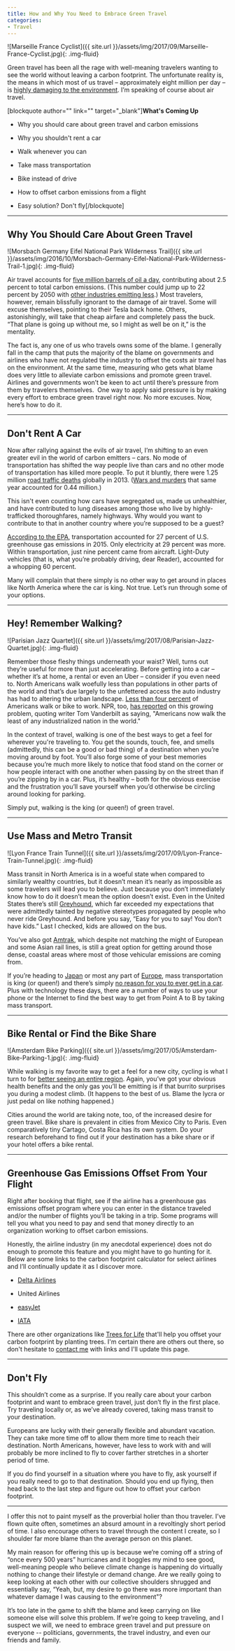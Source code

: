 ```yaml
---
title: How and Why You Need to Embrace Green Travel
categories:
- Travel
---
```


![Marseille France Cyclist]({{ site.url }}/assets/img/2017/09/Marseille-France-Cyclist.jpg){: .img-fluid}

Green travel has been all the rage with well-meaning travelers wanting to see the world without leaving a carbon footprint. The unfortunate reality is, the means in which most of us travel – approximately eight million per day – is [highly damaging to the environment](https://theconversation.com/its-time-to-wake-up-to-the-devastating-impact-flying-has-on-the-environment-70953). I’m speaking of course about air travel.

[blockquote author="" link="" target="_blank"]**What's Coming Up**

 	
  * Why you should care about green travel and carbon emissions

 	
  * Why you shouldn't rent a car

 	
  * Walk whenever you can

 	
  * Take mass transportation

 	
  * Bike instead of drive

 	
  * How to offset carbon emissions from a flight

 	
  * Easy solution? Don't fly[/blockquote]

* * *

## Why You Should Care About Green Travel

![Morsbach Germany Eifel National Park Wilderness Trail]({{ site.url }}/assets/img/2016/10/Morsbach-Germany-Eifel-National-Park-Wilderness-Trail-1.jpg){: .img-fluid}

Air travel accounts for [five million barrels of oil a day](http://www.atag.org/facts-figures.html), contributing about 2.5 percent to total carbon emissions. (This number could jump up to 22 percent by 2050 with [other industries emitting less](http://www.europarl.europa.eu/RegData/etudes/STUD/2015/569964/IPOL_STU(2015)569964_EN.pdf).) Most travelers, however, remain blissfully ignorant to the damage of air travel. Some will excuse themselves, pointing to their Tesla back home. Others, astonishingly, will take that cheap airfare and completely pass the buck. “That plane is going up without me, so I might as well be on it,” is the mentality.

The fact is, any one of us who travels owns some of the blame. I generally fall in the camp that puts the majority of the blame on governments and airlines who have not regulated the industry to offset the costs air travel has on the environment. At the same time, measuring who gets what blame does very little to alleviate carbon emissions and promote green travel. Airlines and governments won’t be keen to act until there’s pressure from them by travelers themselves.  One way to apply said pressure is by making every effort to embrace green travel right now. No more excuses. Now, here’s how to do it.

* * *

## Don't Rent A Car

Now after rallying against the evils of air travel, I’m shifting to an even greater evil in the world of carbon emitters – cars. No mode of transportation has shifted the way people live than cars and no other mode of transportation has killed more people. To put it bluntly, there were 1.25 million [road traffic deaths](http://www.who.int/gho/road_safety/mortality/traffic_deaths_number/en/) globally in 2013. ([Wars and murders](http://www.progressive-economy.org/trade_facts/traffic-accidents-kill-1-24-million-people-a-year-worldwide-wars-and-murders-0-44-million/) that same year accounted for 0.44 million.)

This isn't even counting how cars have segregated us, made us unhealthier, and have contributed to lung diseases among those who live by highly-trafficked thoroughfares, namely highways. Why would you want to contribute to that in another country where you’re supposed to be a guest?

[According to the EPA](https://www.epa.gov/greenvehicles/fast-facts-transportation-greenhouse-gas-emissions), transportation accounted for 27 percent of U.S. greenhouse gas emissions in 2015. Only electricity at 29 percent was more. Within transportation, just nine percent came from aircraft. Light-Duty vehicles (that is, what you’re probably driving, dear Reader), accounted for a whopping 60 percent.

Many will complain that there simply is no other way to get around in places like North America where the car is king. Not true. Let’s run through some of your options.

* * *

## Hey! Remember Walking?

![Parisian Jazz Quartet]({{ site.url }}/assets/img/2017/08/Parisian-Jazz-Quartet.jpg){: .img-fluid}

Remember those fleshy things underneath your waist? Well, turns out they’re useful for more than just accelerating. Before getting into a car – whether it’s at home, a rental or even an Uber – consider if you even need to. North Americans walk woefully less than populations in other parts of the world and that’s due largely to the unfettered access the auto industry has had to altering the urban landscape. [Less than four percent](https://www.vox.com/2015/5/29/8682707/walking-biking-cities-transportation) of Americans walk or bike to work. NPR, too, [has reported](http://www.npr.org/sections/thetwo-way/2012/04/16/150586667/americans-do-not-walk-the-walk-and-thats-a-growing-problem) on this growing problem, quoting writer Tom Vanderbilt as saying, "Americans now walk the least of any industrialized nation in the world."

In the context of travel, walking is one of the best ways to get a feel for wherever you're traveling to. You get the sounds, touch, fee, and smells (admittedly, this can be a good or bad thing) of a destination when you’re moving around by foot. You’ll also forge some of your best memories because you’re much more likely to notice that food stand on the corner or how people interact with one another when passing by on the street than if you’re zipping by in a car. Plus, it’s healthy – both for the obvious exercise and the frustration you’ll save yourself when you’d otherwise be circling around looking for parking.

Simply put, walking is the king (or queen!) of green travel.

* * *

## Use Mass and Metro Transit

![Lyon France Train Tunnel]({{ site.url }}/assets/img/2017/09/Lyon-France-Train-Tunnel.jpg){: .img-fluid}

Mass transit in North America is in a woeful state when compared to similarly wealthy countries, but it doesn’t mean it’s nearly as impossible as some travelers will lead you to believe. Just because you don’t immediately know how to do it doesn’t mean the option doesn’t exist. Even in the United States there’s still [Greyhound](https://withoutapath.com/riding-greyhound-bus/), which far exceeded my expectations that were admittedly tainted by negative stereotypes propagated by people who never ride Greyhound. And before you say, “Easy for you to say! You don’t have kids.” Last I checked, kids are allowed on the bus.

You’ve also got [Amtrak](https://withoutapath.com/ride-amtrak/), which despite not matching the might of European and some Asian rail lines, is still a great option for getting around those dense, coastal areas where most of those vehicular emissions are coming from.

If you’re heading to [Japan](https://withoutapath.com/category/travel/asia/) or most any part of [Europe](https://withoutapath.com/category/travel/international/europe/), mass transportation is king (or queen!) and there’s simply [no reason for you to ever get in a car](https://withoutapath.com/best-way-to-travel-europe/). Plus with technology these days, there are a number of ways to use your phone or the Internet to find the best way to get from Point A to B by taking mass transport.

* * *

## Bike Rental or Find the Bike Share

![Amsterdam Bike Parking]({{ site.url }}/assets/img/2017/05/Amsterdam-Bike-Parking-1.jpg){: .img-fluid}

While walking is my favorite way to get a feel for a new city, cycling is what I turn to for [better seeing an entire region](https://withoutapath.com/cycling-travel/). Again, you’ve got your obvious health benefits and the only gas you’ll be emitting is if that burrito surprises you during a modest climb. (It happens to the best of us. Blame the lycra or just pedal on like nothing happened.)

Cities around the world are taking note, too, of the increased desire for green travel. Bike share is prevalent in cities from Mexico City to Paris. Even comparatively tiny Cartago, Costa Rica has its own system. Do your research beforehand to find out if your destination has a bike share or if your hotel offers a bike rental.

* * *

## Greenhouse Gas Emissions Offset From Your Flight

Right after booking that flight, see if the airline has a greenhouse gas emissions offset program where you can enter in the distance traveled and/or the number of flights you’ll be taking in a trip. Some programs will tell you what you need to pay and send that money directly to an organization working to offset carbon emissions.

Honestly, the airline industry (in my anecdotal experience) does not do enough to promote this feature and you might have to go hunting for it. Below are some links to the carbon footprint calculator for select airlines and I’ll continually update it as I discover more.

 	
  * [Delta Airlines](https://www.delta.com/content/www/en_US/about-delta/corporate-responsibility/carbon-emissions-calculator-https.html)

 	
  * United Airlines

 	
  * [easyJet](http://stafftravel.easyjet.com/en/environment/carbon_offsetting.html)

 	
  * [IATA](http://www.iata.org/whatwedo/environment/Pages/carbon-offset.aspx)

There are other organizations like [Trees for Life](https://treesforlife.org.uk/plant-trees/becoming-carbon-conscious/) that'll help you offset your carbon footprint by planting trees. I'm certain there are others out there, so don't hesitate to [contact me](https://joebaur.com/contact/) with links and I'll update this page.

* * *

## Don't Fly

This shouldn’t come as a surprise. If you really care about your carbon footprint and want to embrace green travel, just don’t fly in the first place. Try traveling locally or, as we’ve already covered, taking mass transit to your destination.

Europeans are lucky with their generally flexible and abundant vacation. They can take more time off to allow them more time to reach their destination. North Americans, however, have less to work with and will probably be more inclined to fly to cover farther stretches in a shorter period of time.

If you do find yourself in a situation where you have to fly, ask yourself if you really need to go to that destination. Should you end up flying, then head back to the last step and figure out how to offset your carbon footprint.

* * *

I offer this not to paint myself as the proverbial holier than thou traveler. I’ve flown quite often, sometimes an absurd amount in a revoltingly short period of time. I also encourage others to travel through the content I create, so I shoulder far more blame than the average person on this planet.

My main reason for offering this up is because we’re coming off a string of “once every 500 years” hurricanes and it boggles my mind to see good, well-meaning people who believe climate change is happening do virtually nothing to change their lifestyle or demand change. Are we really going to keep looking at each other with our collective shoulders shrugged and essentially say, “Yeah, but, my desire to go there was more important than whatever damage I was causing to the environment"?

It’s too late in the game to shift the blame and keep carrying on like someone else will solve this problem. If we’re going to keep traveling, and I suspect we will, we need to embrace green travel and put pressure on everyone -- politicians, governments, the travel industry, and even our friends and family.
